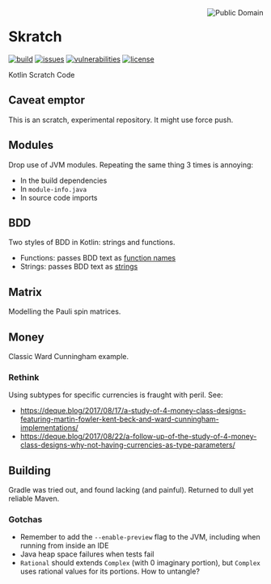 <a href="LICENSE.md">
<img src="https://unlicense.org/pd-icon.png" alt="Public Domain" align="right"/>
</a>

# Skratch

[![build](https://github.com/binkley/skratch/workflows/build/badge.svg)](https://github.com/binkley/skratch/actions)
[![issues](https://img.shields.io/github/issues/binkley/skratch.svg)](https://github.com/binkley/skratch/issues/)
[![vulnerabilities](https://snyk.io/test/github/binkley/skratch/badge.svg)](https://snyk.io/test/github/binkley/skratch)
[![license](https://img.shields.io/badge/license-Public%20Domain-blue.svg)](http://unlicense.org/)

Kotlin Scratch Code

## Caveat emptor

This is an scratch, experimental repository.  It might use force push.

## Modules

Drop use of JVM modules. Repeating the same thing 3 times is annoying:

- In the build dependencies
- In `module-info.java`
- In source code imports

## BDD

Two styles of BDD in Kotlin: strings and functions.

- Functions: passes BDD text
  as [function names](./src/main/kotlin/hm/binkley/labs/skratch/bdd/funcs)
- Strings: passes BDD text
  as [strings](./src/main/kotlin/hm/binkley/labs/skratch/bdd/strings)

## Matrix

Modelling the Pauli spin matrices.

## Money

Classic Ward Cunningham example.

### Rethink

Using subtypes for specific currencies is fraught with peril. See:

- https://deque.blog/2017/08/17/a-study-of-4-money-class-designs-featuring-martin-fowler-kent-beck-and-ward-cunningham-implementations/
- https://deque.blog/2017/08/22/a-follow-up-of-the-study-of-4-money-class-designs-why-not-having-currencies-as-type-parameters/

## Building

Gradle was tried out, and found lacking (and painful). Returned to dull yet
reliable Maven.

### Gotchas

* Remember to add the `--enable-preview` flag to the JVM, including when
  running from inside an IDE
* Java heap space failures when tests fail
* `Rational` should extends `Complex` (with 0 imaginary portion), but
  `Complex` uses rational values for its portions. How to untangle?
